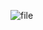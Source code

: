 ![file](https://user-images.githubusercontent.com/85520525/204108393-a7320537-f1fc-4a85-8610-a69e6d01bb77.gif)
